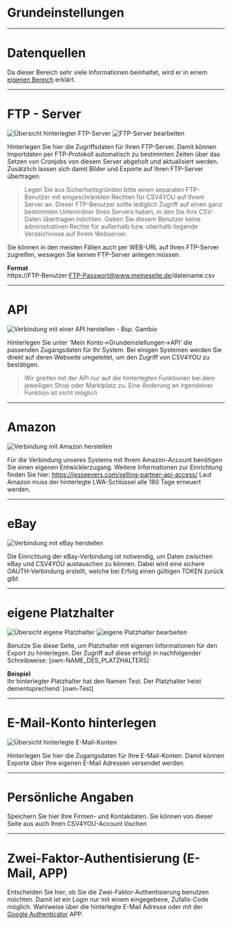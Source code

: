 # Grundeinstellungen

***
# Datenquellen

Da dieser Bereich sehr viele Informationen beinhaltet, wird er in einem [eigenen Bereich](account/datasource) erklärt.


***
# FTP - Server

![Übersicht hinterlegter FTP-Server](https://data.csv4you.com/media/image/guide/meinkonto/ftp/meinkonto-ftp-uebersicht.png ':zoom :size=30%')
![FTP-Server bearbeiten](https://data.csv4you.com/media/image/guide/meinkonto/ftp/meinkonto-ftp-bearbeiten.png ':zoom :size=30%')

Hinterlegen Sie hier die Zugriffsdaten für Ihren FTP-Server. Damit können Importdaten per FTP-Protokoll automatisch zu bestimmten Zeiten über das Setzen von Cronjobs von diesem Server abgeholt und aktualisiert werden. Zusätzlich lassen sich damit Bilder und Exporte auf Ihren FTP-Server übertragen.

> Legen Sie aus Sicherheitsgründen bitte einen separaten FTP-Benutzer mit eingeschränkten Rechten für CSV4YOU auf Ihrem Server an.
> Dieser FTP-Benutzer sollte lediglich Zugriff auf einen ganz bestimmten Unterordner Ihres Servers haben, in den Sie Ihre CSV-Daten übertragen möchten.
> Geben Sie diesem Benutzer keine administrativen Rechte für außerhalb bzw. oberhalb liegende Verzeichnisse auf Ihrem Webserver.

Sie können in den meisten Fällen auch per WEB-URL auf Ihren FTP-Server zugreifen, weswgen Sie keinen FTP-Server anlegen müssen.

**Format**<br>
https://FTP-Benutzer:FTP-Passwort@www.meineseite.de/dateiname.csv


***
# API

![Verbindung mit einer API herstellen - Bsp. Gambio](https://data.csv4you.com/media/image/guide/meinkonto/grundeinstellungen/meinkonto-grundeinstellungen-api-verbinden.png ':zoom :size=30%')

Hinterlegen Sie unter 'Mein Konto->Grundeinstellungen->API' die passenden Zugangsdaten für Ihr System. Bei einigen Systemen werden Sie direkt auf deren Webseite umgeleitet, um den Zugriff von CSV4YOU zu bestätigen.

> Wir greifen mit der API nur auf die hinterlegten Funktionen bei dem jeweiligen Shop oder Marktplatz zu. Eine Änderung an irgendeiner Funktion ist nicht möglich


***
# Amazon

![Verbindung mit Amazon herstellen](https://data.csv4you.com/media/image/guide/meinkonto/grundeinstellungen/meinkonto-grundeinstellungen-amazon-verbinden.png ':zoom :size=30%')

Für die Verbindung unseres Systems mit Ihrem Amazon-Account benötigen Sie einen eigenen Entwicklerzugang. Weitere Informationen zur Einrichtung finden Sie hier: https://jesseevers.com/selling-partner-api-access/
Laut Amazon muss der hinterlegte LWA-Schlüssel alle 180 Tage erneuert werden.


***
# eBay

![Verbindung mit eBay herstellen](https://data.csv4you.com/media/image/guide/meinkonto/grundeinstellungen/meinkonto-grundeinstellungen-ebay-verbinden.png ':zoom :size=30%')

Die Einrichtung der eBay-Verbindung ist notwendig, um Daten zwischen eBay und CSV4YOU austauschen zu können. Dabei wird eine sichere OAUTH-Verbindung erstellt, welche bei Erfolg einen gültigen TOKEN zurück gibt


***
# eigene Platzhalter

![Übersicht eigene Platzhalter](https://data.csv4you.com/media/image/guide/meinkonto/eigeneplatzhalter/meinkonto-eigeneplatzhalter-uebersicht.png ':zoom :size=30%')
![eigene Platzhalter bearbeiten](https://data.csv4you.com/media/image/guide/meinkonto/eigeneplatzhalter/meinkonto-eigeneplatzhalter-bearbeiten.png ':zoom :size=30%')

Benutze Sie diese Seite, um Platzhalter mit eigenen Informationen für den Export zu hinterlegen.
Der Zugriff auf diese erfolgt in nachfolgender Schreibweise: [own-NAME_DES_PLATZHALTERS]

**Beispiel**<br>
Ihr hinterlegter Platzhalter hat den Namen Test. Der Platzhalter heist dementsprechend: [own-Test]


***
# E-Mail-Konto hinterlegen

![Übersicht hinterlegte E-Mail-Konten](https://data.csv4you.com/media/image/guide/meinkonto/grundeinstellungen/datenquellen/meinkonto-datenquellen-email.png ':zoom :size=30%')

Hinterlegen Sie hier die Zugangsdaten für Ihre E-Mail-Konten. Damit können Exporte über Ihre eigenen E-Mail Adressen versendet werden.


***
# Persönliche Angaben

Speichern Sie hier Ihre Firmen- und Kontakdaten.
Sie können von dieser Seite aus auch Ihren CSV4YOU-Account löschen


***
# Zwei-Faktor-Authentisierung (E-Mail, APP)

Entscheiden Sie hier, ob Sie die Zwei-Faktor-Authentisierung benutzen möchten. Damit ist ein Login nur mit einem eingegebene, Zufalls-Code möglich.
Wahlweise über die hinterlegte E-Mail Adresse oder mit der [Google Authenticator](https://support.google.com/accounts/answer/1066447?hl=de&co=GENIE.Platform%3DAndroid) APP.
